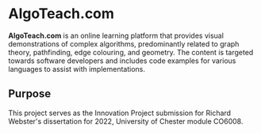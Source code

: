 # AlgoTeach.com

**AlgoTeach.com** is an online learning platform that provides visual demonstrations of complex algorithms, predominantly related to graph theory, pathfinding, edge colouring, and geometry. The content is targeted towards software developers and includes code examples for various languages to assist with implementations.

## Purpose
This project serves as the Innovation Project submission for Richard Webster's dissertation for 2022, University of Chester module CO6008.
